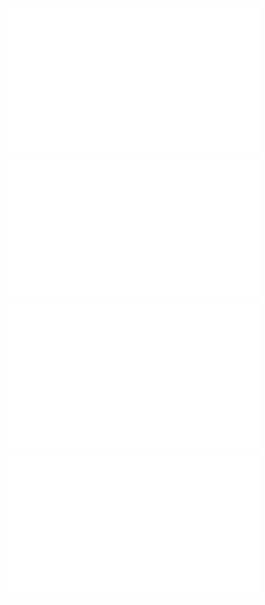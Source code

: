 ![](https://raw.githubusercontent.com/ewangreen4/stats/master/generated/overview.svg#gh-dark-mode-only)
![](https://raw.githubusercontent.com/ewangreen4/stats/master/generated/overview.svg#gh-light-mode-only)
![](https://raw.githubusercontent.com/ewangreen4/stats/master/generated/languages.svg#gh-dark-mode-only)
![](https://raw.githubusercontent.com/ewangreen4/stats/master/generated/languages.svg#gh-light-mode-only)
